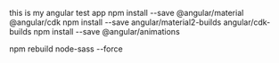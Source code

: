 this is my angular test app
npm install --save @angular/material @angular/cdk
npm install --save angular/material2-builds angular/cdk-builds
npm install --save @angular/animations

npm rebuild node-sass --force